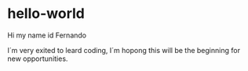 # hello-world

Hi my name id Fernando

I´m very exited to leard coding, I´m hopong this will be the beginning for new opportunities.
